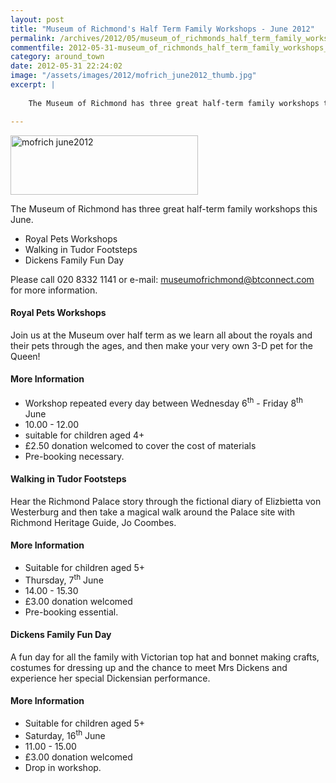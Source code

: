 ```yaml
---
layout: post
title: "Museum of Richmond's Half Term Family Workshops - June 2012"
permalink: /archives/2012/05/museum_of_richmonds_half_term_family_workshops_jun.html
commentfile: 2012-05-31-museum_of_richmonds_half_term_family_workshops_jun
category: around_town
date: 2012-05-31 22:24:02
image: "/assets/images/2012/mofrich_june2012_thumb.jpg"
excerpt: |
    
    The Museum of Richmond has three great half-term family workshops this June.

---
```


<a href="/assets/images/2012/mofrich_june2012.jpg" title="See larger version of - mofrich june2012"><img src="/assets/images/2012/mofrich_june2012_thumb.jpg" width="300" height="95" alt="mofrich june2012" class="photo center" /></a>

The Museum of Richmond has three great half-term family workshops this June.

-   Royal Pets Workshops
-   Walking in Tudor Footsteps
-   Dickens Family Fun Day

Please call 020 8332 1141 or e-mail: <museumofrichmond@btconnect.com> for more information.

#### Royal Pets Workshops

Join us at the Museum over half term as we learn all about the royals and their pets through the ages, and then make your very own 3-D pet for the Queen!

#### More Information

-   Workshop repeated every day between Wednesday 6<sup>th</sup> - Friday 8<sup>th</sup> June
-   10.00 - 12.00
-   suitable for children aged 4+
-   £2.50 donation welcomed to cover the cost of materials
-   Pre-booking necessary.

#### Walking in Tudor Footsteps

Hear the Richmond Palace story through the fictional diary of Elizbietta von Westerburg and then take a magical walk around the Palace site with Richmond Heritage Guide, Jo Coombes.

#### More Information

-   Suitable for children aged 5+
-   Thursday, 7<sup>th</sup> June
-   14.00 - 15.30
-   £3.00 donation welcomed
-   Pre-booking essential.

#### Dickens Family Fun Day

A fun day for all the family with Victorian top hat and
bonnet making crafts, costumes for dressing up and the chance to meet Mrs Dickens and experience her special Dickensian performance.

#### More Information

-   Suitable for children aged 5+
-   Saturday, 16<sup>th</sup> June
-   11.00 - 15.00
-   £3.00 donation welcomed
-   Drop in workshop.

